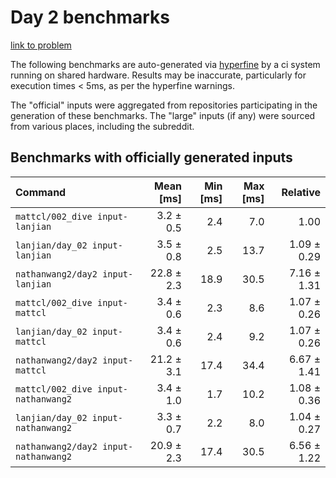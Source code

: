 # Day 2 benchmarks

[link to problem](http://adventofcode.com/2021/day/2)

The following benchmarks are auto-generated via [hyperfine](https://github.com/sharkdp/hyperfine) by a ci system running on shared hardware. Results may be inaccurate, particularly for execution times < 5ms, as per the hyperfine warnings.

The "official" inputs were aggregated from repositories participating in the generation of these benchmarks. The "large" inputs (if any) were sourced from various places, including the subreddit.

## Benchmarks with officially generated inputs
| Command | Mean [ms] | Min [ms] | Max [ms] | Relative |
|:---|---:|---:|---:|---:|
| `mattcl/002_dive input-lanjian` | 3.2 ± 0.5 | 2.4 | 7.0 | 1.00 |
| `lanjian/day_02 input-lanjian` | 3.5 ± 0.8 | 2.5 | 13.7 | 1.09 ± 0.29 |
| `nathanwang2/day2 input-lanjian` | 22.8 ± 2.3 | 18.9 | 30.5 | 7.16 ± 1.31 |
| `mattcl/002_dive input-mattcl` | 3.4 ± 0.6 | 2.3 | 8.6 | 1.07 ± 0.26 |
| `lanjian/day_02 input-mattcl` | 3.4 ± 0.6 | 2.4 | 9.2 | 1.07 ± 0.26 |
| `nathanwang2/day2 input-mattcl` | 21.2 ± 3.1 | 17.4 | 34.4 | 6.67 ± 1.41 |
| `mattcl/002_dive input-nathanwang2` | 3.4 ± 1.0 | 1.7 | 10.2 | 1.08 ± 0.36 |
| `lanjian/day_02 input-nathanwang2` | 3.3 ± 0.7 | 2.2 | 8.0 | 1.04 ± 0.27 |
| `nathanwang2/day2 input-nathanwang2` | 20.9 ± 2.3 | 17.4 | 30.5 | 6.56 ± 1.22 |
